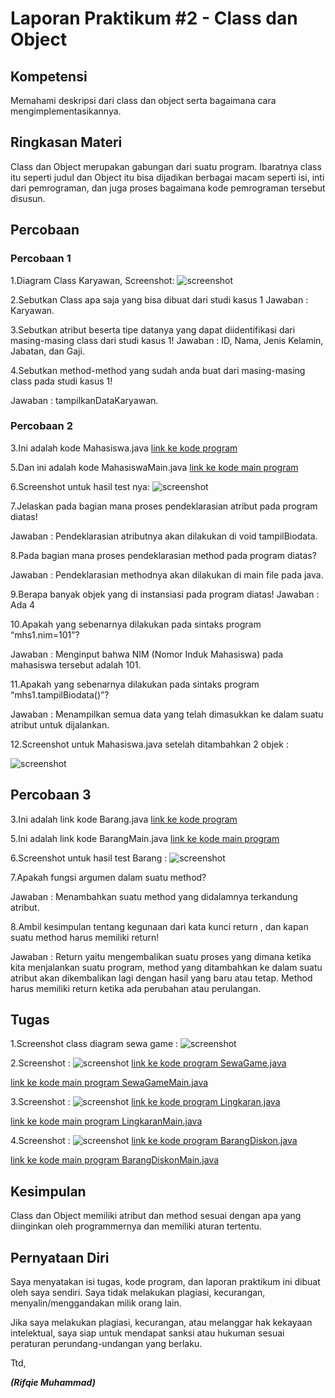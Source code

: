 # Laporan Praktikum #2 - Class dan Object

## Kompetensi

Memahami deskripsi dari class dan object serta bagaimana cara mengimplementasikannya.

## Ringkasan Materi

Class dan Object merupakan gabungan dari suatu program. Ibaratnya class itu seperti judul dan Object itu bisa dijadikan berbagai macam seperti isi, inti dari pemrograman, dan juga proses bagaimana kode pemrograman tersebut disusun.

## Percobaan

### Percobaan 1

1.Diagram Class Karyawan, Screenshot:
![screenshot](img2/Percobaan1-Nomor1.PNG)

2.Sebutkan Class apa saja yang bisa dibuat dari studi kasus 1
Jawaban : Karyawan.

3.Sebutkan atribut beserta tipe datanya yang dapat diidentifikasi dari masing-masing class dari studi kasus 1!
Jawaban : ID, Nama, Jenis Kelamin, Jabatan, dan Gaji.

4.Sebutkan method-method yang sudah anda buat dari masing-masing class pada studi kasus 1!

Jawaban : tampilkanDataKaryawan.

### Percobaan 2

3.Ini adalah kode Mahasiswa.java
[link ke kode program](../../src/2_Class_dan_Object/Percobaan2/Mahasiswa1841720065Rifqie.java)

5.Dan ini adalah kode MahasiswaMain.java [link ke kode main program](../../src/2_Class_dan_Object/Percobaan2/TestMahasiswa1841720065Rifqie.java)

6.Screenshot untuk hasil test nya:
![screenshot](img2/Percobaan2-Nomor6.PNG)

7.Jelaskan pada bagian mana proses pendeklarasian atribut pada program diatas!

Jawaban : Pendeklarasian atributnya akan dilakukan di void tampilBiodata.

8.Pada bagian mana proses pendeklarasian method pada program diatas?

Jawaban : Pendeklarasian methodnya akan dilakukan di main file pada java.

9.Berapa banyak objek yang di instansiasi pada program diatas!
Jawaban : Ada 4

10.Apakah yang sebenarnya dilakukan pada sintaks program “mhs1.nim=101”?

Jawaban : Menginput bahwa NIM (Nomor Induk Mahasiswa) pada mahasiswa tersebut adalah 101.

11.Apakah yang sebenarnya dilakukan pada sintaks program “mhs1.tampilBiodata()”?

Jawaban : Menampilkan semua data yang telah dimasukkan ke dalam suatu atribut untuk dijalankan.

12.Screenshot untuk Mahasiswa.java setelah ditambahkan 2 objek :

![screenshot](img2/Percobaan2-Nomor12.PNG)


## Percobaan 3

3.Ini adalah link kode Barang.java
[link ke kode program](../../src/2_Class_dan_Object/Percobaan3/Barang1841720065Rifqie.java)

5.Ini adalah link kode BarangMain.java
[link ke kode main program](../../src/2_Class_dan_Object/Percobaan3/TestBarang1841720065Rifqie.java)

6.Screenshot untuk hasil test Barang :
![screenshot](img2/Percobaan3-Nomor6.PNG)

7.Apakah fungsi argumen dalam suatu method?

Jawaban : Menambahkan suatu method yang didalamnya terkandung atribut.

8.Ambil kesimpulan tentang kegunaan dari kata kunci return , dan kapan suatu method harus memiliki return!

Jawaban : Return yaitu mengembalikan suatu proses yang dimana ketika kita menjalankan suatu program, method yang ditambahkan ke dalam suatu atribut akan dikembalikan lagi dengan hasil yang baru atau tetap. Method harus memiliki return ketika ada perubahan atau perulangan.

## Tugas

1.Screenshot class diagram sewa game :
![screenshot](img2/Tugas-Nomor1.PNG)

2.Screenshot :
![screenshot](img2/Tugas-Nomor2.PNG)
[link ke kode program SewaGame.java](../../src/2_Class_dan_Object/Tugas1/SewaGame1841720065Rifqie.java)

[link ke kode main program SewaGameMain.java](../../src/2_Class_dan_Object/Tugas1/SewaGameMain1841720065Rifqie.java)

3.Screenshot :
![screenshot](img2/Tugas-Nomor3.PNG)
[link ke kode program Lingkaran.java](../../src/2_Class_dan_Object/Tugas2/Lingkaran1841720065Rifqie.java)

[link ke kode main program LingkaranMain.java](../../src/2_Class_dan_Object/Tugas2/LingkaranMain1841720065Rifqie.java)

4.Screenshot :
![screenshot](img2/Tugas-Nomor4.PNG)
[link ke kode program BarangDiskon.java](../../src/2_Class_dan_Object/Tugas3/DiscountedPackage1841720065Rifqie.java)

[link ke kode main program BarangDiskonMain.java](../../src/2_Class_dan_Object/Tugas3/DiscountedPackageMain1841720065Rifqie.java)

## Kesimpulan

Class dan Object memiliki atribut dan method sesuai dengan apa yang diinginkan oleh programmernya dan memiliki aturan tertentu.

## Pernyataan Diri

Saya menyatakan isi tugas, kode program, dan laporan praktikum ini dibuat oleh saya sendiri. Saya tidak melakukan plagiasi, kecurangan, menyalin/menggandakan milik orang lain.

Jika saya melakukan plagiasi, kecurangan, atau melanggar hak kekayaan intelektual, saya siap untuk mendapat sanksi atau hukuman sesuai peraturan perundang-undangan yang berlaku.

Ttd,

***(Rifqie Muhammad)***
